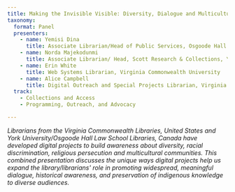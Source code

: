 ```yaml
---
title: Making the Invisible Visible: Diversity, Dialogue and Multicultural Awareness Through Digital Projects
taxonomy:
  format: Panel
  presenters:
    - name: Yemisi Dina
	  title: Associate Librarian/Head of Public Services, Osgoode Hall Law School, York University
	- name: Norda Majekodunmi
	  title: Associate Librarian/ Head, Scott Research & Collections, York University Libraries
	- name: Erin White
	  title: Web Systems Librarian, Virginia Commonwealth University
	- name: Alice Campbell
	  title: Digital Outreach and Special Projects Librarian, Virginia Commonwealth University (cannot attend, but is a co-author)
  track: 
	- Collections and Access
	- Programming, Outreach, and Advocacy

---
```

_Librarians from the Virginia Commonwealth Libraries, United States and York University/Osgoode Hall Law School Libraries, Canada have developed digital projects to build awareness about diversity, racial discrimination, religious persecution and multicultural communities. This combined presentation discusses the unique ways digital projects help us expand the library/librarians' role in promoting widespread, meaningful dialogue, historical awareness, and preservation of indigenous knowledge to diverse audiences._


